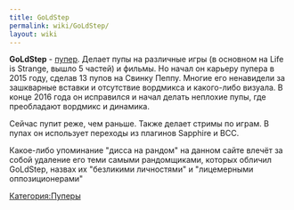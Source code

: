 ```yaml
---
title: GoLdStep
permalink: wiki/GoLdStep/
layout: wiki
---
```


**GoLdStep** - [пупер](Пуперы "wikilink"). Делает пупы на различные игры
(в основном на Life is Strange, вышло 5 частей) и фильмы. Но начал он
карьеру пупера в 2015 году, сделав 13 пупов на Свинку Пеппу. Многие его
ненавидели за зашкварные вставки и отсутствие вордмикса и какого-либо
визуала. В конце 2016 года он исправился и начал делать неплохие пупы,
где преобладают вордмикс и динамика.

Сейчас пупит реже, чем раньше. Также делает стримы по играм. В пупах он
использует переходы из плагинов Sapphire и BCC.

Какое-либо упоминание "дисса на рандом" на данном сайте влечёт за собой
удаление его теми самыми рандомщиками, которых обличил GoLdStep, назвах
их "безликими личностями" и "лицемерными оппозиционерами"

[Категория:Пуперы](Категория:Пуперы "wikilink")
